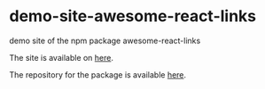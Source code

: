 # demo-site-awesome-react-links

demo site of the npm package awesome-react-links

The site is available on [here](https://awesome-react-links.surge.sh/).

The repository for the package is available [here](https://github.com/drex44/awesome-react-links).
